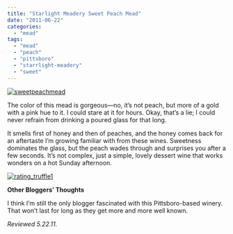 ```yaml
---
title: "Starlight Meadery Sweet Peach Mead"
date: "2011-06-22"
categories: 
  - "mead"
tags: 
  - "mead"
  - "peach"
  - "pittsboro"
  - "starrlight-meadery"
  - "sweet"
---
```


[![](http://s3.amazonaws.com/thegourmez-wpmedia/2011/06/sweetpeachmead.jpg "sweetpeachmead")](http://s3.amazonaws.com/thegourmez-wpmedia/2011/06/sweetpeachmead.jpg)

The color of this mead is gorgeous—no, it’s not peach, but more of a gold with a pink hue to it. I could stare at it for hours. Okay, that’s a lie; I could never refrain from drinking a poured glass for that long.

It smells first of honey and then of peaches, and the honey comes back for an aftertaste I’m growing familiar with from these wines. Sweetness dominates the glass, but the peach wades through and surprises you after a few seconds. It’s not complex, just a simple, lovely dessert wine that works wonders on a hot Sunday afternoon.

[![](http://s3.amazonaws.com/thegourmez-wpmedia/2009/02/rating_truffle1.gif "rating_truffle1")](http://s3.amazonaws.com/thegourmez-wpmedia/2009/02/rating_truffle1.gif)

**Other Bloggers’ Thoughts**

I think I’m still the only blogger fascinated with this Pittsboro-based winery. That won’t last for long as they get more and more well known.

_Reviewed 5.22.11._
